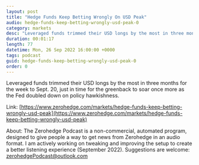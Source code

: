 ```yaml
---
layout: post
title: "Hedge Funds Keep Betting Wrongly On USD Peak"
audio: hedge-funds-keep-betting-wrongly-usd-peak-0
category: markets
desc: "Leveraged funds trimmed their USD longs by the most in three months for the week to Sept. 20, just in time for the greenback to soar once more as the Fed doubled down on policy hawkishness."
duration: 00:01:17
length: 77
datetime: Mon, 26 Sep 2022 16:00:00 +0000
tags: podcast
guid: hedge-funds-keep-betting-wrongly-usd-peak-0
order: 0
---
```

Leveraged funds trimmed their USD longs by the most in three months for the week to Sept. 20, just in time for the greenback to soar once more as the Fed doubled down on policy hawkishness.

Link: [https://www.zerohedge.com/markets/hedge-funds-keep-betting-wrongly-usd-peak](https://www.zerohedge.com/markets/hedge-funds-keep-betting-wrongly-usd-peak)

About: The Zerohedge Podcast is a non-commercial, automated program, designed to give people a way to get news from Zerohedge in an audio format.  I am actively working on tweaking and improving the setup to create a better listening experience (September 2022).  Suggestions are welcome: [zerohedgePodcast@outlook.com](mailto:zerohedgePodcast@outlook.com)